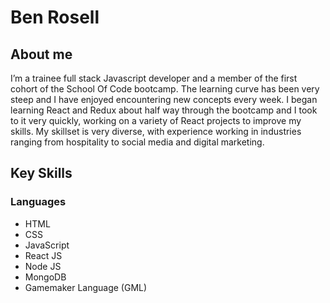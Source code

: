 # Ben Rosell
## About me
I’m a trainee full stack Javascript developer and a member of the first cohort of the School Of Code bootcamp. The learning curve has been very steep and I have enjoyed encountering new concepts every week. I began learning React and Redux about half way through the bootcamp and I took to it very quickly, working on a variety of React projects to improve my skills. My skillset is very diverse, with experience working in industries ranging from hospitality to social media and digital marketing.

## Key Skills
### Languages
* HTML
* CSS
* JavaScript
* React JS
* Node JS
* MongoDB
* Gamemaker Language (GML)
